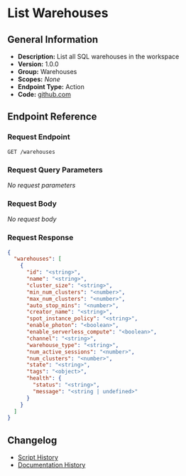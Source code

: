<!-- BEGIN GENERATED CONTENT -->
# List Warehouses

## General Information

- **Description:** List all SQL warehouses in the workspace
- **Version:** 1.0.0
- **Group:** Warehouses
- **Scopes:** _None_
- **Endpoint Type:** Action
- **Code:** [github.com](https://github.com/NangoHQ/integration-templates/tree/main/integrations/databricks-workspace/actions/list-warehouses.ts)


## Endpoint Reference

### Request Endpoint

`GET /warehouses`

### Request Query Parameters

_No request parameters_

### Request Body

_No request body_

### Request Response

```json
{
  "warehouses": [
    {
      "id": "<string>",
      "name": "<string>",
      "cluster_size": "<string>",
      "min_num_clusters": "<number>",
      "max_num_clusters": "<number>",
      "auto_stop_mins": "<number>",
      "creator_name": "<string>",
      "spot_instance_policy": "<string>",
      "enable_photon": "<boolean>",
      "enable_serverless_compute": "<boolean>",
      "channel": "<string>",
      "warehouse_type": "<string>",
      "num_active_sessions": "<number>",
      "num_clusters": "<number>",
      "state": "<string>",
      "tags": "<object>",
      "health": {
        "status": "<string>",
        "message": "<string | undefined>"
      }
    }
  ]
}
```

## Changelog

- [Script History](https://github.com/NangoHQ/integration-templates/commits/main/integrations/databricks-workspace/actions/list-warehouses.ts)
- [Documentation History](https://github.com/NangoHQ/integration-templates/commits/main/integrations/databricks-workspace/actions/list-warehouses.md)

<!-- END  GENERATED CONTENT -->


